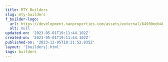 ```yaml
---
title: MTY Builders
slug: mty-builders
f_builder-logo:
  url: https://development.nanproperties.com/assets/external/64500eeb400cc6506d8d6e4e_mty20logo20jpeg20small201.jpg
  alt: null
updated-on: '2023-05-01T19:11:44.102Z'
created-on: '2023-05-01T19:11:44.102Z'
published-on: '2023-12-05T18:21:52.835Z'
layout: '[builders].html'
tags: builders
---
```



